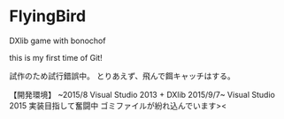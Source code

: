 # FlyingBird
DXlib game with bonochof

this is my first time of Git!

試作のため試行錯誤中。 
とりあえず、飛んで餌キャッチはする。

【開発環境】
~2015/8
Visual Studio 2013 + DXlib
2015/9/7~
Visual Studio 2015 実装目指して奮闘中
ゴミファイルが紛れ込んでいます><
